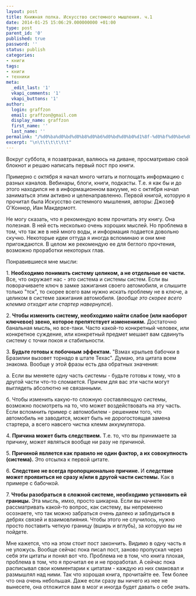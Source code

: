 ```yaml
---
layout: post
title: Книжная полка. Искусство системного мышления. ч.1
date: 2014-01-25 15:06:29.000000000 +01:00
type: post
parent_id: '0'
published: true
password: ''
status: publish
categories:
- книги
tags:
- книги
- техники
meta:
  _edit_last: '1'
  vkapi_comments: '1'
  vkapi_buttons: '1'
author:
  login: graffzon
  email: graffzon@gmail.com
  display_name: graffzon
  first_name: ''
  last_name: ''
permalink: "/%d0%ba%d0%bd%d0%b8%d0%b6%d0%bd%d0%b0%d1%8f-%d0%bf%d0%be%d0%bb%d0%ba%d0%b0-%d0%b8%d1%81%d0%ba%d1%83%d1%81%d1%81%d1%82%d0%b2%d0%be-%d1%81%d0%b8%d1%81%d1%82%d0%b5%d0%bc%d0%bd%d0%be%d0%b3%d0%be-%d0%bc/"
excerpt: "\n\t\t\t\t\t\t"
---
```

<p>
				Вокруг суббота, я позавтракал, валяюсь на диване, просматриваю свой блокнот и решаю написать первый пост про книги.</p>
<p><!--more--></p>
<p>Примерно с октября я начал много читать и поглощать информацию с разных каналов. Вебинары, блоги, книги, подкасты. Т.е. я как бы и до этого находился не в информационном вакууме, но с октября начал заниматься этим активно и целенаправленно. Первой книгой, которую я прочитал была Искусство системного мышления, авторы: Джозеф О'Коннор, Иан Макдермотт.</p>
<p>Не могу сказать, что я рекомендую всем прочитать эту книгу. Она полезная. В ней есть несколько очень хороших мыслей. Но проблема в том, что так же в ней много воды, и информация подается довольно скучно. Некоторые идеи оттуда я иногда вспоминаю и они мне пригождаются. В целом же рекомендую ее для беглого прочтения, возможно проработки некоторых глав.</p>
<p>Понравившиеся мне мысли:</p>
<p>1. <strong>Необходимо понимать систему целиком, а не отдельные ее части.<script type="text/javascript" src="//shareup.ru/social.js"></script></strong> Все, что окружает нас - это система и системы систем. Если вы поворачиваете ключ в замке зажигания своего автомобиля, и слышите только "тск", то скорее всего вам нужно искать проблему не в ключе, а целиком в системе зажигания автомобиля. (<em>вообще это скорее всего клемма отходит или стартер навернулся</em>).</p>
<p>2. <strong>Чтобы изменить систему, необходимо найти слабое (или наоборот ключевое) звено, которое препятствует изменениям.</strong> Достаточно банальная мысль, но все-таки. Часто какой-то конкретный человек, или конкретное суждение, или конкретный предмет мешает вам сдвинуть систему с точки покоя и стабильности.</p>
<p>3. <strong>Будьте готовы к побочным эффектам.</strong> "Взмах крыльев бабочки в Бразилии вызовет торнадо в штате Техас". Думаю, эта цитата всем знакома. Вообще у этой фразы есть два обратных значения:</p>
<p>а. Если вы меняете одну часть системы - будьте готовы к тому, что в другой части что-то сломается. Причем для вас эти части могут выглядеть абсолютно не связанными.</p>
<p>б. Чтобы изменить какую-то сложную составляющую системы, возможно посмотреть на то, что может воздействовать на эту часть. Если вспомнить пример с автомобилем - решением того, что автомобиль не заводится, может быть не дорогостоящая замена стартера, а всего навсего чистка клемм аккумулятора.</p>
<p>4. <strong>Причина может быть следствием.</strong> Т.е. то, что вы принимаете за причину, может являться вообще ни разу не причиной.</p>
<p>5. <strong>Причиной является как правило не один фактор, а их совокупность (система).</strong> Это отсылка к первой цитате.</p>
<p>6. <strong>Следствие не всегда пропорционально причине. </strong>И <strong>следствие может проявиться не сразу и/или в другой части системы.</strong> Как в примере с бабочкой.</p>
<p>7. <strong>Чтобы разобраться в сложной системе, необходимо установить ей границы.</strong> Эта мысль, имхо, просто шикарна. Если вы начнете рассматривать какой-то вопрос, как систему, вы непременно осознаете, что так можно забраться очень далеко и заблудиться в дебрях связей и взаимовлияния. Чтобы этого не случилось, нужно просто поставить четкую границу (вширь и вглубь), за которую вы не пойдете.</p>
<p>Мне кажется, что на этом стоит пост закончить. Видимо в одну часть я не уложусь. Вообще сейчас пока писал пост, заново пропускал через себя эти цитаты и понял вот что. Проблема не в том, что книга плохая, проблема в том, что я прочитал ее и не проработал. А сейчас пока расписывал свои комментарии к цитатам - каждую из них смаковал и размышлял над ними. Так что хорошая книга, прочитайте ее. Тем более что она очень небольшая. Даже если сразу вы ничего из нее не вынесете, она отложится вам в мозг и иногда будет давать о себе знать.		</p>
